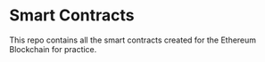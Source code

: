 # Smart Contracts
 This repo contains all the smart contracts created for the Ethereum Blockchain for practice.

 
